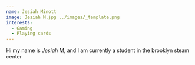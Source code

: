 ```yaml
---
name: Jesiah Minott
image: Jesiah M.jpg ../images/_template.png
interests: 
  - Gaming
  - Playing cards
---
```



Hi my name is *Jesiah M*, and I am currently a student in the brooklyn steam center